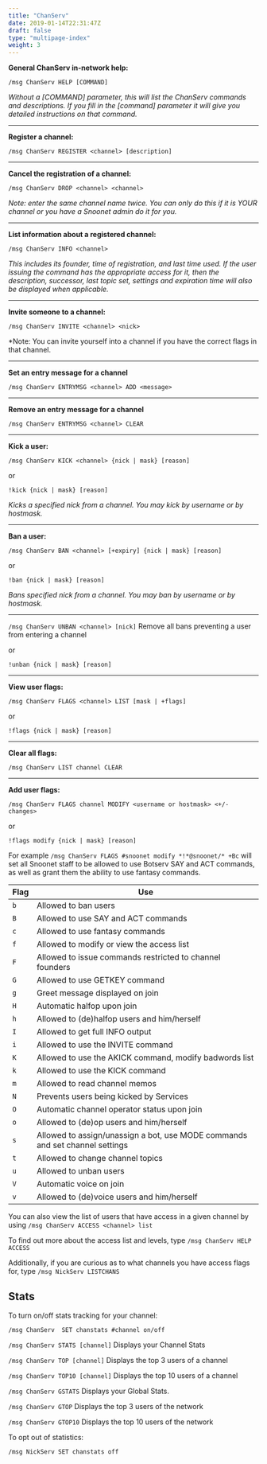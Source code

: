 ```yaml
---
title: "ChanServ"
date: 2019-01-14T22:31:47Z
draft: false
type: "multipage-index"
weight: 3
---
```


**General ChanServ in-network help:**

`/msg ChanServ HELP [COMMAND]` 

*Without a [COMMAND] parameter, this will list the ChanServ commands and descriptions. If you fill in the [command] parameter it will give you detailed instructions on that command.*

---

**Register a channel:**

`/msg ChanServ REGISTER <channel> [description]` 

---

**Cancel the registration of a channel:**

`/msg ChanServ DROP <channel> <channel>` 

*Note: enter the same channel name twice. You can only do this if it is YOUR channel or you have a Snoonet admin do it for you.*

---

**List information about a registered channel:**

`/msg ChanServ INFO <channel>` 

*This includes its founder, time of registration, and last time used. If the user issuing the command has the appropriate access for it, then the description, successor, last topic set, settings and expiration time will also be displayed when applicable.*

---

**Invite someone to a channel:**

`/msg ChanServ INVITE <channel> <nick>` 

*Note: You can invite yourself into a channel if you have the correct flags in that channel.

---

**Set an entry message for a channel**

`/msg ChanServ ENTRYMSG <channel> ADD <message>`

---

**Remove an entry message for a channel**

`/msg ChanServ ENTRYMSG <channel> CLEAR`

---

**Kick a user:**

`/msg ChanServ KICK <channel> {nick | mask} [reason]` 

or

`!kick {nick | mask} [reason]` 

*Kicks a specified nick from a channel. You may kick by username or by hostmask.*

---

**Ban a user:**

`/msg ChanServ BAN <channel> [+expiry] {nick | mask} [reason]`

or

`!ban {nick | mask} [reason]` 

*Bans specified nick from a channel. You may ban by username or by hostmask.*

---



`/msg ChanServ UNBAN <channel> [nick]` Remove all bans preventing a user from entering a channel

or

`!unban {nick | mask} [reason]` 

---

**View user flags:**


`/msg ChanServ FLAGS <channel> LIST [mask | +flags]`

or

`!flags {nick | mask} [reason]` 

---

**Clear all flags:**

`/msg ChanServ LIST channel CLEAR`

---

**Add user flags:**

`/msg ChanServ FLAGS channel MODIFY <username or hostmask> <+/- changes>`

or

`!flags modify {nick | mask} [reason]` 

For example `/msg ChanServ FLAGS #snoonet modify *!*@snoonet/* +Bc` will set all Snoonet staff to be allowed to use Botserv SAY and ACT commands, as well as grant them the ability to use fantasy commands.

| Flag   | Use |
|---|---------------------------------|
|`b` | Allowed to ban users |
|`B` | Allowed to use SAY and ACT commands |
|`c` | Allowed to use fantasy commands |
|`f `| Allowed to modify or view the access list |
|`F` | Allowed to issue commands restricted to channel founders |
|`G` | Allowed to use GETKEY command |
|`g` | Greet message displayed on join |
|`H` | Automatic halfop upon join |
|`h` | Allowed to (de)halfop users and him/herself |
|`I` | Allowed to get full INFO output |
|`i` | Allowed to use the INVITE command |
|`K` | Allowed to use the AKICK command, modify badwords list |
|`k` | Allowed to use the KICK command |
|`m` | Allowed to read channel memos |
|`N` | Prevents users being kicked by Services |
|`O` | Automatic channel operator status upon join |
|`o` | Allowed to (de)op users and him/herself |
|`s` | Allowed to assign/unassign a bot, use MODE commands and set channel settings |
|`t` | Allowed to change channel topics |
|`u` | Allowed to unban users |
|`V` | Automatic voice on join |
|`v` | Allowed to (de)voice users and him/herself |

You can also view the list of users that have access in a given channel by using `/msg ChanServ ACCESS <channel> list`

To find out more about the access list and levels, type `/msg ChanServ HELP ACCESS`

Additionally, if you are curious as to what channels you have access flags for, type `/msg NickServ LISTCHANS`

## Stats

To turn on/off stats tracking for your channel:

`/msg ChanServ  SET chanstats #channel on/off`

`/msg ChanServ STATS [channel]` Displays your Channel Stats

`/msg ChanServ TOP [channel]` Displays the top 3 users of a channel

`/msg ChanServ TOP10 [channel]` Displays the top 10 users of a channel

`/msg ChanServ GSTATS` Displays your Global Stats.

`/msg ChanServ GTOP` Displays the top 3 users of the network

`/msg ChanServ GTOP10` Displays the top 10 users of the network

To opt out of statistics:

`/msg NickServ SET chanstats off`

